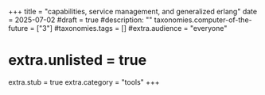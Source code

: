 +++
title = "capabilities, service management, and generalized erlang"
date = 2025-07-02
#draft = true
#description: ""
taxonomies.computer-of-the-future = ["3"]
#taxonomies.tags = []
#extra.audience = "everyone"
# extra.unlisted = true
extra.stub = true
extra.category = "tools"
+++

